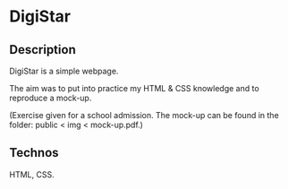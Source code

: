 # DigiStar

## Description
DigiStar is a simple webpage.

The aim was to put into practice my HTML & CSS knowledge and to reproduce a mock-up.

(Exercise given for a school admission. The mock-up can be found in the folder: public < img < mock-up.pdf.)

## Technos
HTML, CSS.